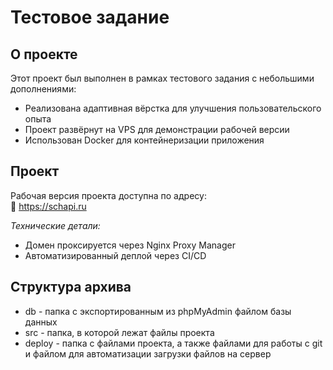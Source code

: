 # Тестовое задание

## О проекте

Этот проект был выполнен в рамках тестового задания с небольшими дополнениями:

* Реализована адаптивная вёрстка для улучшения пользовательского опыта
* Проект развёрнут на VPS для демонстрации рабочей версии
* Использован Docker для контейнеризации приложения

## Проект

Рабочая версия проекта доступна по адресу:  
🔗 <a href="https://schapi.ru" target="_blank" rel="noopener noreferrer">https://schapi.ru</a>

*Технические детали:*
* Домен проксируется через Nginx Proxy Manager
* Автоматизированный деплой через CI/CD

## Структура архива
* db - папка с экспортированным из phpMyAdmin файлом базы данных
* src - папка, в которой лежат файлы проекта
* deploy - папка с файлами проекта, а также файлами для работы с git и файлом для автоматизации загрузки файлов на сервер
